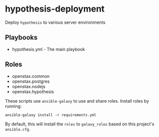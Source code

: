 # hypothesis-deployment
Deploy `hypothesis` to various server environments

## Playbooks

* hypothesis.yml - The main playbook

## Roles

* openstax.common
* openstax.postgres
* openstax.nodejs
* openstax.hypothesis

These scripts use `ansible-galaxy` to use and share roles.  Install roles by running:

```
ansible-galaxy install -r requirements.yml
```

By default, this will install the `roles` to `galaxy_roles` based on this project's `ansible.cfg`.
